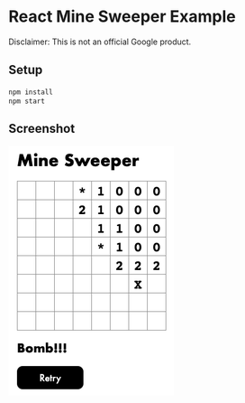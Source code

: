 # React Mine Sweeper Example

Disclaimer: This is not an official Google product.

## Setup
```
npm install
npm start
```

## Screenshot
![Screenshot](doc/img/screenshot.png)
